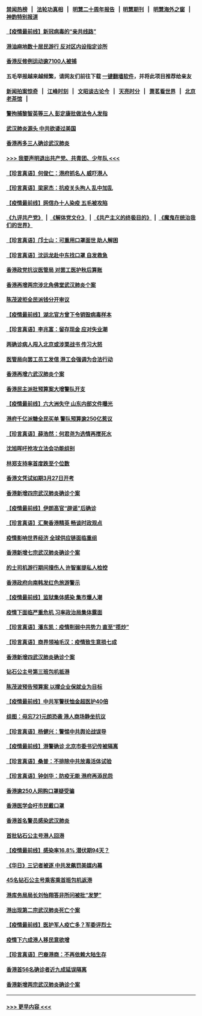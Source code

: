 #### [禁闻热榜](热点新闻.md?=0)  &nbsp;&nbsp;|&nbsp;&nbsp; [法轮功真相](https://github.com/gfw-breaker/truth/blob/master/README.md?=0) &nbsp;&nbsp;|&nbsp;&nbsp; [明慧二十周年报告](https://github.com/gfw-breaker/mh-reports/blob/master/README.md?=0) &nbsp;&nbsp;|&nbsp;&nbsp;[明慧期刊](https://github.com/gfw-breaker/mh-qikan) &nbsp;&nbsp;|&nbsp;&nbsp; [明慧海外之窗](https://github.com/gfw-breaker/mh-news/blob/master/README.md?=0) &nbsp;&nbsp;|&nbsp;&nbsp; [神韵特别报道](https://github.com/gfw-breaker/mh-news/blob/master/shenyun.md?=0)
#### [【疫情最前线】新冠病毒的“亲共线路”](../pages/nsc415/n11907734.md?t=03022302) 
#### [港油麻地数十居民游行 反对区内设指定诊所](../pages/nsc415/n11907900.md?t=03022302) 
#### [香港反修例运动逾7100人被捕](../pages/nsc415/n11907922.md?t=03022302) 
#### 五毛举报越来越频繁，请网友们前往下载 [一键翻墙软件](https://github.com/gfw-breaker/ssr-accounts)，并将此项目推荐给亲友
#### [新闻拍案惊奇](https://github.com/gfw-breaker/banned-news/blob/master/pages/link4.md) &nbsp;&nbsp;|&nbsp;&nbsp; [江峰时刻](https://github.com/gfw-breaker/banned-news/blob/master/pages/link4.md) &nbsp;&nbsp;|&nbsp;&nbsp; [文昭谈古论今](https://github.com/gfw-breaker/banned-news/blob/master/pages/link4.md) &nbsp;&nbsp;|&nbsp;&nbsp; [天亮时分](https://github.com/gfw-breaker/banned-news/blob/master/pages/link4.md) &nbsp;&nbsp;|&nbsp;&nbsp; [萧茗看世界](https://github.com/gfw-breaker/banned-news/blob/master/pages/link4.md) &nbsp;&nbsp;|&nbsp;&nbsp; [北京老茶馆](https://github.com/gfw-breaker/banned-news/blob/master/pages/link4.md) &nbsp;&nbsp;|&nbsp;&nbsp; 
#### [警拘捕黎智英等三人 彭定康批做法令人发指](../pages/nsc415/n11907905.md?t=03022302) 
#### [武汉肺炎源头 中共欲诿过美国](../pages/nsc415/n11907665.md?t=03022302) 
#### [香港再多三人确诊武汉肺炎](../pages/nsc415/n11907846.md?t=03022302) 
#### [>>> 我要声明退出共产党、共青团、少年队 <<<](https://github.com/begood0513/goodnews/blob/master/quit/letter.md) 
#### [【珍言真语】何俊仁：港府抓名人 威吓港人](../pages/nsc415/n11907561.md?t=03022302) 
#### [【珍言真语】梁家杰：抗疫关头拘人 乱中加乱](../pages/nsc415/n11907444.md?t=03022302) 
#### [【疫情最前线】网信办十人染疫 五毛被攻陷](../pages/nsc415/n11903757.md?t=03022302) 
#### [《九评共产党》](https://github.com/begood0513/9ping.md/blob/master/README.md) &nbsp;|&nbsp; [《解体党文化》](../../../../jtdwh.md/blob/master/README.md)  &nbsp;|&nbsp; [《共产主义的终极目的》](../../../../gczydzjmd.md/blob/master/README.md) &nbsp;|&nbsp; [《魔鬼在统治我们的世界》](../../../../mgztzwmdsj.md/blob/master/README.md) 
#### [【珍言真语】邝士山：可重用口罩面世 助人解困](../pages/nsc415/n11903875.md?t=03022302) 
#### [【珍言真语】沈运龙赴中东找口罩 自发救急](../pages/nsc415/n11903291.md?t=03022302) 
#### [香港政党抗议医管局 对罢工医护秋后算账](../pages/nsc415/n11901746.md?t=03022302) 
#### [香港再增两宗涉北角佛堂武汉肺炎个案](../pages/nsc415/n11901737.md?t=03022302) 
#### [陈茂波拒全民派钱分开审议](../pages/nsc415/n11901672.md?t=03022302) 
#### [【疫情最前线】湖北官方曾下令销毁病毒样本](../pages/nsc415/n11901518.md?t=03022302) 
#### [【珍言真语】李兆富：留存现金 应对失业潮](../pages/nsc415/n11901448.md?t=03022302) 
#### [两确诊病人闯入北京或涉栗战书 传习大怒](../pages/nsc415/n11901180.md?t=03022302) 
#### [医管局向罢工员工发信 港工会强调为合法行动](../pages/nsc415/n11898870.md?t=03022302) 
#### [香港再增六武汉肺炎个案](../pages/nsc415/n11898843.md?t=03022302) 
#### [香港民主派批预算案大增警队开支](../pages/nsc415/n11898813.md?t=03022302) 
#### [【疫情最前线】六大洲失守 山东内部文件曝光](../pages/nsc415/n11898455.md?t=03022302) 
#### [港府千亿派糖全民买单 警队预算逾250亿惹议](../pages/nsc415/n11898608.md?t=03022302) 
#### [【珍言真语】薛浩然：何君尧为选情再搅死水](../pages/nsc415/n11898269.md?t=03022302) 
#### [沈旭晖吁抢攻立法会功能组别](../pages/nsc415/n11896084.md?t=03022302) 
#### [林郑支持率首度跌至个位数](../pages/nsc415/n11896058.md?t=03022302) 
#### [香港文凭试如期3月27日开考](../pages/nsc415/n11896055.md?t=03022302) 
#### [香港新增四宗武汉肺炎确诊个案](../pages/nsc415/n11896040.md?t=03022302) 
#### [【疫情最前线】伊朗高官“辟谣”后确诊](../pages/nsc415/n11895902.md?t=03022302) 
#### [【珍言真语】汇聚香港精英 畅谈时政观点](../pages/nsc415/n11895733.md?t=03022302) 
#### [疫情影响世界经济 全球供应链面临重组](../pages/nsc415/n11895634.md?t=03022302) 
#### [香港新增七宗武汉肺炎确诊个案](../pages/nsc415/n11893498.md?t=03022302) 
#### [的士司机游行期间撞伤人 许智峯提私人检控](../pages/nsc415/n11893483.md?t=03022302) 
#### [香港政府向南韩发红色旅游警示](../pages/nsc415/n11893398.md?t=03022302) 
#### [【疫情最前线】监狱集体感染 集市爆人潮](../pages/nsc415/n11893181.md?t=03022302) 
#### [疫情下面临严重危机  习率政治局集体露面](../pages/nsc415/n11893305.md?t=03022302) 
#### [【珍言真语】潘东凯：疫情削弱中共势力 直至“揽炒”](../pages/nsc415/n11892866.md?t=03022302) 
#### [【珍言真语】商界领袖毛汉：疫情致生意损七成](../pages/nsc415/n11890348.md?t=03022302) 
#### [香港新增四武汉肺炎确诊个案](../pages/nsc415/n11890610.md?t=03022302) 
#### [钻石公主号第三班包机抵港](../pages/nsc415/n11890645.md?t=03022302) 
#### [陈茂波预告预算案 以撑企业保就业为目标](../pages/nsc415/n11890574.md?t=03022302) 
#### [【疫情最前线】中共军警抚恤金超医护40倍](../pages/nsc415/n11890458.md?t=03022302) 
#### [组图：毋忘721元朗恐袭 港人商场静坐抗议](../pages/nsc415/n11876882.md?t=03022302) 
#### [【珍言真语】杨健兴：警惕中共舆论战误导](../pages/nsc415/n11888131.md?t=03022302) 
#### [【疫情最前线】港警确诊 北京市委书记传被隔离](../pages/nsc415/n11886872.md?t=03022302) 
#### [【珍言真语】桑普：不排除中共放毒活体试验](../pages/nsc415/n11886832.md?t=03022302) 
#### [【珍言真语】钟剑华：防疫无能 港府再添民怨](../pages/nsc415/n11884504.md?t=03022302) 
#### [香港逾250人网购口罩疑受骗](../pages/nsc415/n11884388.md?t=03022302) 
#### [香港医学会吁市民戴口罩](../pages/nsc415/n11884367.md?t=03022302) 
#### [香港首名警员感染武汉肺炎](../pages/nsc415/n11884357.md?t=03022302) 
#### [首批钻石公主号港人回港](../pages/nsc415/n11884333.md?t=03022302) 
#### [【疫情最前线】感染率16.8% 潜伏期94天？](../pages/nsc415/n11884256.md?t=03022302) 
#### [《华日》三记者被逐 中共发飙罚美媒内幕](../pages/nsc415/n11884184.md?t=03022302) 
#### [45名钻石公主号乘客乘首班包机返港](../pages/nsc415/n11881770.md?t=03022302) 
#### [港库务局局长刘怡翔答非所问被批“发梦”](../pages/nsc415/n11881752.md?t=03022302) 
#### [港出现第二宗武汉肺炎死亡个案](../pages/nsc415/n11881736.md?t=03022302) 
#### [【疫情最前线】医护军人疫亡多？军委评烈士](../pages/nsc415/n11881655.md?t=03022302) 
#### [疫情下六成港人移民意欲增](../pages/nsc415/n11881699.md?t=03022302) 
#### [【珍言真语】巴裔港商：不再依赖大陆生存](../pages/nsc415/n11881126.md?t=03022302) 
#### [香港首56名确诊者近九成延误隔离](../pages/nsc415/n11879079.md?t=03022302) 
#### [香港新增两宗武汉肺炎确诊个案](../pages/nsc415/n11879064.md?t=03022302) 

----
#### [ >>> 更早内容 <<< ](../indexes/nsc415-earlier.md)
